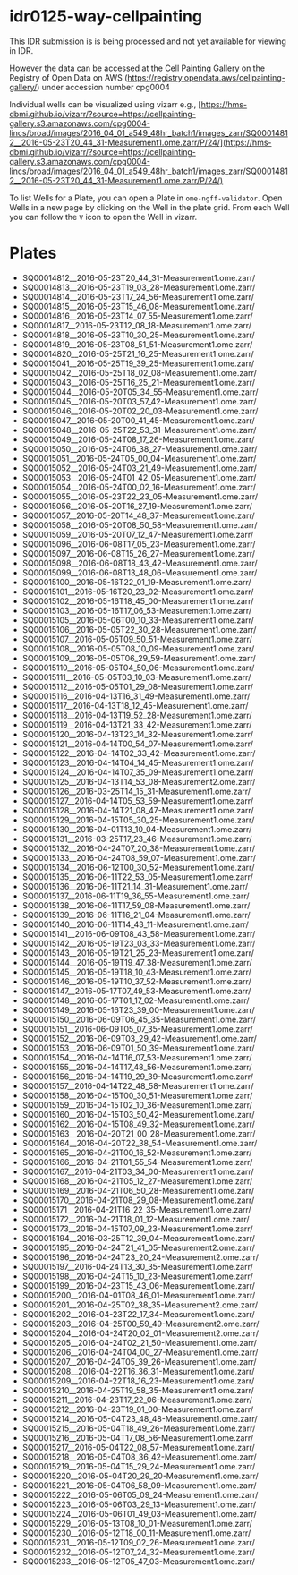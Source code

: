 # idr0125-way-cellpainting

This IDR submission is is being processed and not yet available for viewing in IDR.

However the data can be accessed at the Cell Painting Gallery on the Registry of Open Data on AWS (https://registry.opendata.aws/cellpainting-gallery/) under accession number cpg0004

Individual wells can be visualized using vizarr e.g., [https://hms-dbmi.github.io/vizarr/?source=https://cellpainting-gallery.s3.amazonaws.com/cpg0004-lincs/broad/images/2016_04_01_a549_48hr_batch1/images_zarr/SQ00014812__2016-05-23T20_44_31-Measurement1.ome.zarr/P/24/](https://hms-dbmi.github.io/vizarr/?source=https://cellpainting-gallery.s3.amazonaws.com/cpg0004-lincs/broad/images/2016_04_01_a549_48hr_batch1/images_zarr/SQ00014812__2016-05-23T20_44_31-Measurement1.ome.zarr/P/24/)

To list Wells for a Plate, you can open a Plate in `ome-ngff-validator`. Open Wells in a new page by clicking on the Well in the plate grid.
From each Well you can follow the `V` icon to open the Well in vizarr.

# Plates

 - SQ00014812__2016-05-23T20_44_31-Measurement1.ome.zarr/
 - SQ00014813__2016-05-23T19_03_28-Measurement1.ome.zarr/
 - SQ00014814__2016-05-23T17_24_56-Measurement1.ome.zarr/
 - SQ00014815__2016-05-23T15_46_08-Measurement1.ome.zarr/
 - SQ00014816__2016-05-23T14_07_55-Measurement1.ome.zarr/
 - SQ00014817__2016-05-23T12_08_18-Measurement1.ome.zarr/
 - SQ00014818__2016-05-23T10_30_25-Measurement1.ome.zarr/
 - SQ00014819__2016-05-23T08_51_51-Measurement1.ome.zarr/
 - SQ00014820__2016-05-25T21_16_25-Measurement1.ome.zarr/
 - SQ00015041__2016-05-25T19_39_25-Measurement1.ome.zarr/
 - SQ00015042__2016-05-25T18_02_08-Measurement1.ome.zarr/
 - SQ00015043__2016-05-25T16_25_21-Measurement1.ome.zarr/
 - SQ00015044__2016-05-20T05_34_55-Measurement1.ome.zarr/
 - SQ00015045__2016-05-20T03_57_42-Measurement1.ome.zarr/
 - SQ00015046__2016-05-20T02_20_03-Measurement1.ome.zarr/
 - SQ00015047__2016-05-20T00_41_45-Measurement1.ome.zarr/
 - SQ00015048__2016-05-25T22_53_31-Measurement1.ome.zarr/
 - SQ00015049__2016-05-24T08_17_26-Measurement1.ome.zarr/
 - SQ00015050__2016-05-24T06_38_27-Measurement1.ome.zarr/
 - SQ00015051__2016-05-24T05_00_04-Measurement1.ome.zarr/
 - SQ00015052__2016-05-24T03_21_49-Measurement1.ome.zarr/
 - SQ00015053__2016-05-24T01_42_05-Measurement1.ome.zarr/
 - SQ00015054__2016-05-24T00_02_16-Measurement1.ome.zarr/
 - SQ00015055__2016-05-23T22_23_05-Measurement1.ome.zarr/
 - SQ00015056__2016-05-20T16_27_19-Measurement1.ome.zarr/
 - SQ00015057__2016-05-20T14_48_37-Measurement1.ome.zarr/
 - SQ00015058__2016-05-20T08_50_58-Measurement1.ome.zarr/
 - SQ00015059__2016-05-20T07_12_47-Measurement1.ome.zarr/
 - SQ00015096__2016-06-08T17_05_23-Measurement1.ome.zarr/
 - SQ00015097__2016-06-08T15_26_27-Measurement1.ome.zarr/
 - SQ00015098__2016-06-08T18_43_42-Measurement1.ome.zarr/
 - SQ00015099__2016-06-08T13_48_06-Measurement1.ome.zarr/
 - SQ00015100__2016-05-16T22_01_19-Measurement1.ome.zarr/
 - SQ00015101__2016-05-16T20_23_02-Measurement1.ome.zarr/
 - SQ00015102__2016-05-16T18_45_00-Measurement1.ome.zarr/
 - SQ00015103__2016-05-16T17_06_53-Measurement1.ome.zarr/
 - SQ00015105__2016-05-06T00_10_33-Measurement1.ome.zarr/
 - SQ00015106__2016-05-05T22_30_28-Measurement1.ome.zarr/
 - SQ00015107__2016-05-05T09_50_51-Measurement1.ome.zarr/
 - SQ00015108__2016-05-05T08_10_09-Measurement1.ome.zarr/
 - SQ00015109__2016-05-05T06_29_59-Measurement1.ome.zarr/
 - SQ00015110__2016-05-05T04_50_06-Measurement1.ome.zarr/
 - SQ00015111__2016-05-05T03_10_03-Measurement1.ome.zarr/
 - SQ00015112__2016-05-05T01_29_08-Measurement1.ome.zarr/
 - SQ00015116__2016-04-13T16_31_49-Measurement1.ome.zarr/
 - SQ00015117__2016-04-13T18_12_45-Measurement1.ome.zarr/
 - SQ00015118__2016-04-13T19_52_28-Measurement1.ome.zarr/
 - SQ00015119__2016-04-13T21_33_42-Measurement1.ome.zarr/
 - SQ00015120__2016-04-13T23_14_32-Measurement1.ome.zarr/
 - SQ00015121__2016-04-14T00_54_07-Measurement1.ome.zarr/
 - SQ00015122__2016-04-14T02_33_42-Measurement1.ome.zarr/
 - SQ00015123__2016-04-14T04_14_45-Measurement1.ome.zarr/
 - SQ00015124__2016-04-14T07_35_09-Measurement1.ome.zarr/
 - SQ00015125__2016-04-13T14_53_08-Measurement2.ome.zarr/
 - SQ00015126__2016-03-25T14_15_31-Measurement1.ome.zarr/
 - SQ00015127__2016-04-14T05_53_59-Measurement1.ome.zarr/
 - SQ00015128__2016-04-14T21_08_47-Measurement1.ome.zarr/
 - SQ00015129__2016-04-15T05_30_25-Measurement1.ome.zarr/
 - SQ00015130__2016-04-01T13_10_04-Measurement1.ome.zarr/
 - SQ00015131__2016-03-25T17_23_46-Measurement1.ome.zarr/
 - SQ00015132__2016-04-24T07_20_38-Measurement1.ome.zarr/
 - SQ00015133__2016-04-24T08_59_07-Measurement1.ome.zarr/
 - SQ00015134__2016-06-12T00_30_52-Measurement1.ome.zarr/
 - SQ00015135__2016-06-11T22_53_05-Measurement1.ome.zarr/
 - SQ00015136__2016-06-11T21_14_31-Measurement1.ome.zarr/
 - SQ00015137__2016-06-11T19_36_55-Measurement1.ome.zarr/
 - SQ00015138__2016-06-11T17_59_08-Measurement1.ome.zarr/
 - SQ00015139__2016-06-11T16_21_04-Measurement1.ome.zarr/
 - SQ00015140__2016-06-11T14_43_11-Measurement1.ome.zarr/
 - SQ00015141__2016-06-09T08_43_58-Measurement1.ome.zarr/
 - SQ00015142__2016-05-19T23_03_33-Measurement1.ome.zarr/
 - SQ00015143__2016-05-19T21_25_23-Measurement1.ome.zarr/
 - SQ00015144__2016-05-19T19_47_38-Measurement1.ome.zarr/
 - SQ00015145__2016-05-19T18_10_43-Measurement1.ome.zarr/
 - SQ00015146__2016-05-19T10_37_52-Measurement1.ome.zarr/
 - SQ00015147__2016-05-17T07_49_53-Measurement1.ome.zarr/
 - SQ00015148__2016-05-17T01_17_02-Measurement1.ome.zarr/
 - SQ00015149__2016-05-16T23_39_00-Measurement1.ome.zarr/
 - SQ00015150__2016-06-09T06_45_35-Measurement1.ome.zarr/
 - SQ00015151__2016-06-09T05_07_35-Measurement1.ome.zarr/
 - SQ00015152__2016-06-09T03_29_42-Measurement1.ome.zarr/
 - SQ00015153__2016-06-09T01_50_39-Measurement1.ome.zarr/
 - SQ00015154__2016-04-14T16_07_53-Measurement1.ome.zarr/
 - SQ00015155__2016-04-14T17_48_56-Measurement1.ome.zarr/
 - SQ00015156__2016-04-14T19_29_39-Measurement1.ome.zarr/
 - SQ00015157__2016-04-14T22_48_58-Measurement1.ome.zarr/
 - SQ00015158__2016-04-15T00_30_51-Measurement1.ome.zarr/
 - SQ00015159__2016-04-15T02_10_36-Measurement1.ome.zarr/
 - SQ00015160__2016-04-15T03_50_42-Measurement1.ome.zarr/
 - SQ00015162__2016-04-15T08_49_32-Measurement1.ome.zarr/
 - SQ00015163__2016-04-20T21_00_28-Measurement1.ome.zarr/
 - SQ00015164__2016-04-20T22_38_54-Measurement1.ome.zarr/
 - SQ00015165__2016-04-21T00_16_52-Measurement1.ome.zarr/
 - SQ00015166__2016-04-21T01_55_54-Measurement1.ome.zarr/
 - SQ00015167__2016-04-21T03_34_00-Measurement1.ome.zarr/
 - SQ00015168__2016-04-21T05_12_27-Measurement1.ome.zarr/
 - SQ00015169__2016-04-21T06_50_28-Measurement1.ome.zarr/
 - SQ00015170__2016-04-21T08_29_08-Measurement1.ome.zarr/
 - SQ00015171__2016-04-21T16_22_35-Measurement1.ome.zarr/
 - SQ00015172__2016-04-21T18_01_12-Measurement1.ome.zarr/
 - SQ00015173__2016-04-15T07_09_23-Measurement1.ome.zarr/
 - SQ00015194__2016-03-25T12_39_04-Measurement1.ome.zarr/
 - SQ00015195__2016-04-24T21_41_05-Measurement2.ome.zarr/
 - SQ00015196__2016-04-24T23_20_24-Measurement2.ome.zarr/
 - SQ00015197__2016-04-24T13_30_35-Measurement1.ome.zarr/
 - SQ00015198__2016-04-24T15_10_23-Measurement1.ome.zarr/
 - SQ00015199__2016-04-23T15_43_06-Measurement1.ome.zarr/
 - SQ00015200__2016-04-01T08_46_01-Measurement1.ome.zarr/
 - SQ00015201__2016-04-25T02_38_35-Measurement2.ome.zarr/
 - SQ00015202__2016-04-23T22_17_34-Measurement1.ome.zarr/
 - SQ00015203__2016-04-25T00_59_49-Measurement2.ome.zarr/
 - SQ00015204__2016-04-24T20_02_01-Measurement2.ome.zarr/
 - SQ00015205__2016-04-24T02_21_50-Measurement1.ome.zarr/
 - SQ00015206__2016-04-24T04_00_27-Measurement1.ome.zarr/
 - SQ00015207__2016-04-24T05_39_26-Measurement1.ome.zarr/
 - SQ00015208__2016-04-22T16_36_31-Measurement1.ome.zarr/
 - SQ00015209__2016-04-22T18_16_23-Measurement1.ome.zarr/
 - SQ00015210__2016-04-25T19_58_35-Measurement1.ome.zarr/
 - SQ00015211__2016-04-23T17_22_06-Measurement1.ome.zarr/
 - SQ00015212__2016-04-23T19_01_00-Measurement1.ome.zarr/
 - SQ00015214__2016-05-04T23_48_48-Measurement1.ome.zarr/
 - SQ00015215__2016-05-04T18_49_26-Measurement1.ome.zarr/
 - SQ00015216__2016-05-04T17_08_56-Measurement1.ome.zarr/
 - SQ00015217__2016-05-04T22_08_57-Measurement1.ome.zarr/
 - SQ00015218__2016-05-04T08_36_42-Measurement1.ome.zarr/
 - SQ00015219__2016-05-04T15_29_24-Measurement1.ome.zarr/
 - SQ00015220__2016-05-04T20_29_20-Measurement1.ome.zarr/
 - SQ00015221__2016-05-04T06_58_09-Measurement1.ome.zarr/
 - SQ00015222__2016-05-06T05_09_24-Measurement1.ome.zarr/
 - SQ00015223__2016-05-06T03_29_13-Measurement1.ome.zarr/
 - SQ00015224__2016-05-06T01_49_03-Measurement1.ome.zarr/
 - SQ00015229__2016-05-13T08_10_01-Measurement1.ome.zarr/
 - SQ00015230__2016-05-12T18_00_11-Measurement1.ome.zarr/
 - SQ00015231__2016-05-12T09_02_26-Measurement1.ome.zarr/
 - SQ00015232__2016-05-12T07_24_32-Measurement1.ome.zarr/
 - SQ00015233__2016-05-12T05_47_03-Measurement1.ome.zarr/

